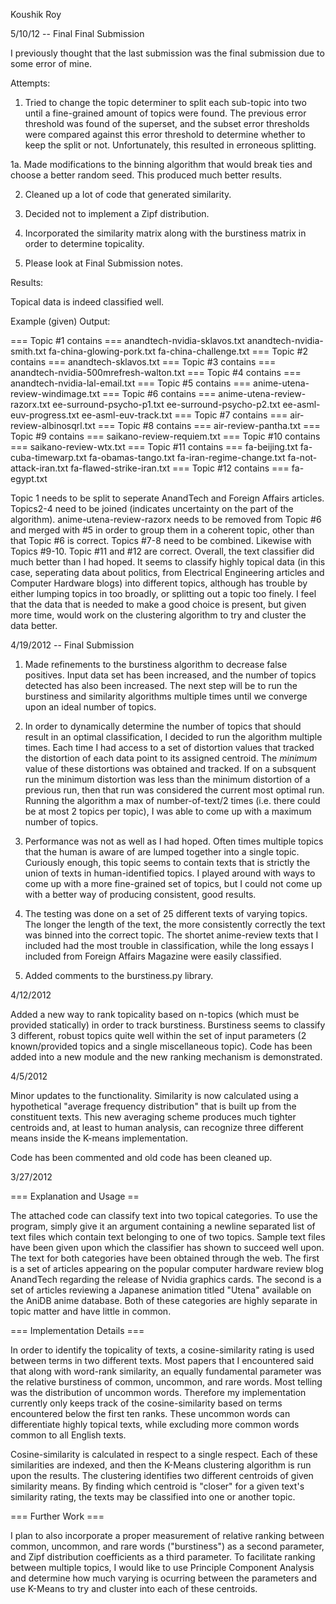 Koushik Roy

5/10/12 -- Final Final Submission

I previously thought that the last submission was the final submission
due to some error of mine.

Attempts:

1. Tried to change the topic determiner to split each sub-topic into
two until a fine-grained amount of topics were found. The previous
error threshold was found of the superset, and the subset error
thresholds were compared against this error threshold to determine
whether to keep the split or not. Unfortunately, this resulted in
erroneous splitting.

1a. Made modifications to the binning algorithm that would break
ties and choose a better random seed. This produced much better results.

2. Cleaned up a lot of code that generated similarity.

3. Decided not to implement a Zipf distribution.

4. Incorporated the similarity matrix along with the burstiness matrix
in order to determine topicality.

5. Please look at Final Submission notes.

Results:

Topical data is indeed classified well.

Example (given) Output:

=== Topic #1 contains ===
anandtech-nvidia-sklavos.txt
anandtech-nvidia-smith.txt
fa-china-glowing-pork.txt
fa-china-challenge.txt
=== Topic #2 contains ===
anandtech-sklavos.txt
=== Topic #3 contains ===
anandtech-nvidia-500mrefresh-walton.txt
=== Topic #4 contains ===
anandtech-nvidia-lal-email.txt
=== Topic #5 contains ===
anime-utena-review-windimage.txt
=== Topic #6 contains ===
anime-utena-review-razorx.txt
ee-surround-psycho-p1.txt
ee-surround-psycho-p2.txt
ee-asml-euv-progress.txt
ee-asml-euv-track.txt
=== Topic #7 contains ===
air-review-albinosqrl.txt
=== Topic #8 contains ===
air-review-pantha.txt
=== Topic #9 contains ===
saikano-review-requiem.txt
=== Topic #10 contains ===
saikano-review-wtx.txt
=== Topic #11 contains ===
fa-beijing.txt
fa-cuba-timewarp.txt
fa-obamas-tango.txt
fa-iran-regime-change.txt
fa-not-attack-iran.txt
fa-flawed-strike-iran.txt
=== Topic #12 contains ===
fa-egypt.txt

Topic 1 needs to be split to seperate AnandTech and Foreign Affairs
articles. Topics2-4 need to be joined (indicates uncertainty on the
part of the algorithm). anime-utena-review-razorx needs to be removed
from Topic #6 and merged with #5 in order to group them in a coherent
topic, other than that Topic #6 is correct. Topics #7-8 need to be
combined. Likewise with Topics #9-10. Topic #11 and #12 are correct.
Overall, the text classifier did much better than I had hoped. It
seems to classify highly topical data (in this case, seperating data
about politics, from Electrical Engineering articles and Computer
Hardware blogs) into different topics, although has trouble by either
lumping topics in too broadly, or splitting out a topic too finely. I
feel that the data that is needed to make a good choice is present,
but given more time, would work on the clustering algorithm to try and
cluster the data better.


4/19/2012 -- Final Submission

1. Made refinements to the burstiness algorithm to decrease false
positives. Input data set has been increased, and the number of topics
detected has also been increased. The next step will be to run the
burstiness and similarity algorithms multiple times until we converge
upon an ideal number of topics.

2. In order to dynamically determine the number of topics that should
result in an optimal classification, I decided to run the algorithm
multiple times. Each time I had access to a set of distortion values
that tracked the distortion of each data point to its assigned
centroid. The *minimum* value of these distortions was obtained and
tracked. If on a subsquent run the minimum distortion was less than
the minimum distortion of a previous run, then that run was considered
the current most optimal run. Running the algorithm a max of
number-of-text/2 times (i.e. there could be at most 2 topics per topic), I
was able to come up with a maximum number of topics.

3. Performance was not as well as I had hoped. Often times multiple
topics that the human is aware of are lumped together into a single
topic. Curiously enough, this topic seems to contain texts that is
strictly the union of texts in human-identified topics. I played
around with ways to come up with a more fine-grained set of topics,
but I could not come up with a better way of producing consistent,
good results.

4. The testing was done on a set of 25 different texts of varying
topics. The longer the length of the text, the more consistently
correctly the text was binned into the correct topic. The shortet
anime-review texts that I included had the most trouble in
classification, while the long essays I included from Foreign Affairs
Magazine were easily classified.

5. Added comments to the burstiness.py library.

4/12/2012

Added a new way to rank topicality based on n-topics (which must be
provided statically) in order to track burstiness. Burstiness seems to
classify 3 different, robust topics quite well within the set of input
parameters (2 known/provided topics and a single miscellaneous
topic). Code has been added into a new module and the new ranking
mechanism is demonstrated.


4/5/2012

Minor updates to the functionality. Similarity is now calculated using
a hypothetical "average frequency distribution" that is built up from
the constituent texts. This new averaging scheme produces much tighter
centroids and, at least to human analysis, can recognize three
different means inside the K-means implementation.

Code has been commented and old code has been cleaned up.


3/27/2012

=== Explanation and Usage == 

The attached code can classify text into two topical categories. To
use the program, simply give it an argument containing a newline
separated list of text files which contain text belonging to one of
two topics. Sample text files have been given upon which the
classifier has shown to succeed well upon. The text for both
categories have been obtained through the web. The first is a set of
articles appearing on the popular computer hardware review blog
AnandTech regarding the release of Nvidia graphics cards. The second
is a set of articles reviewing a Japanese animation titled "Utena"
available on the AniDB anime database. Both of these categories are
highly separate in topic matter and have little in common.


=== Implementation Details === 

In order to identify the topicality of texts, a cosine-similarity rating
is used between terms in two different texts. Most papers that I
encountered said that along with word-rank similarity, an equally
fundamental parameter was the relative burstiness of common, uncommon,
and rare words. Most telling was the distribution of uncommon
words. Therefore my implementation currently only keeps track of the
cosine-similarity based on terms encountered below the first ten
ranks. These uncommon words can differentiate highly topical texts,
while excluding more common words common to all English texts.

Cosine-similarity is calculated in respect to a single respect. Each
of these similarities are indexed, and then the K-Means clustering
algorithm is run upon the results. The clustering identifies two
different centroids of given similarity means. By finding which
centroid is "closer" for a given text's similarity rating, the texts
may be classified into one or another topic.

=== Further Work ===

I plan to also incorporate a proper measurement of relative ranking
between common, uncommon, and rare words ("burstiness") as a second
parameter, and Zipf distribution coefficients as a third parameter. To
facilitate ranking between multiple topics, I would like to use
Principle Component Analysis and determine how much varying is
ocurring between the parameters and use K-Means to try and cluster
into each of these centroids.

